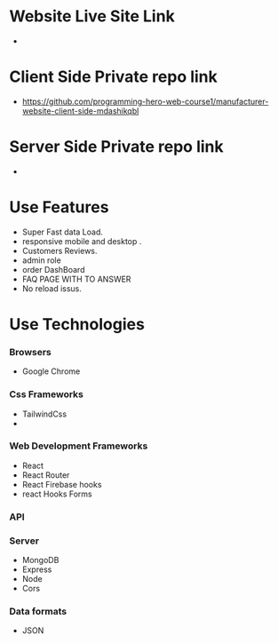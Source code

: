 <h1>Website Live Site Link</h1>

* 


<h1>Client Side Private repo link</h1>

* https://github.com/programming-hero-web-course1/manufacturer-website-client-side-mdashikqbl

<h1>Server Side Private repo link</h1>

* 

 <h1>Use Features</h1>

 *  Super Fast data Load.
 *  responsive mobile and desktop .
 *  Customers Reviews.
 *  admin role 
 *  order DashBoard
 *  FAQ PAGE WITH TO ANSWER
 *  No reload issus. 

<h1>Use Technologies </h1>

<h3>Browsers</h3>

* Google Chrome 

<h3>Css Frameworks</h3>

* TailwindCss
* 

<h3>Web Development Frameworks</h3>

* React 
* React Router
* React Firebase hooks
* react Hooks Forms 

<h3>API</h3>

<h3>Server</h3>

* MongoDB
* Express 
* Node 
* Cors 
<h3>Data formats</h3>

* JSON